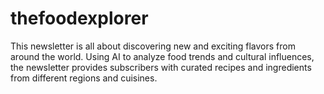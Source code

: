 # thefoodexplorer
This newsletter is all about discovering new and exciting flavors from around the world. Using AI to analyze food trends and cultural influences, the newsletter provides subscribers with curated recipes and ingredients from different regions and cuisines.

